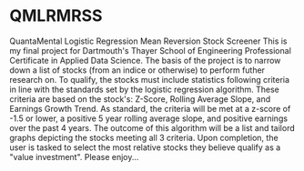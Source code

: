 # QMLRMRSS
QuantaMental Logistic Regression Mean Reversion Stock Screener
This is my final project for Dartmouth's Thayer School of Engineering Professional Certificate in Applied Data Science. 
The basis of the project is to narrow down a list of stocks (from an indice or otherwise) to perform futher research on.
To qualify, the stocks must include statistics following criteria in line with the standards set by the logistic regression algorithm.
These criteria are based on the stock's: Z-Score, Rolling Average Slope, and Earnings Growth Trend.
As standard, the criteria will be met at a z-score of -1.5 or lower, a positive 5 year rolling average slope, and positive earnings over the past 4 years.
The outcome of this algorithm will be a list and tailord graphs depicting the stocks meeting all 3 criteria.
Upon completion, the user is tasked to select the most relative stocks they believe qualify as a "value investment".
Please enjoy...
